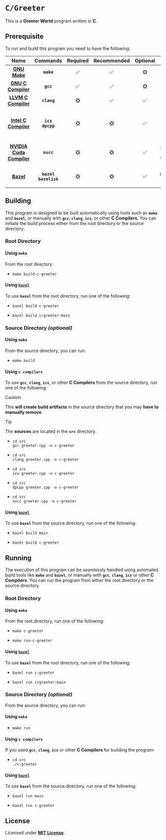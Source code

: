 # `C/Greeter`

This is a **Greeter World** program written in **C**.

## Prerequisite

To run and build this program you need to have the following:

| Name | Commands | Required | Recommended | Optional | Notes |
|:----:|:--------:|:--------:|:-----------:|:--------:|:-----:|
| [**GNU Make**](https://www.gnu.org/software/make/) | **`make`** | &#9989; | &#9989; | &#10062; | **`sudo apt install make`** |
| [**GNU C Compiler**](https://gcc.gnu.org) | **`gcc`** | &#9989; | &#9989; | &#10062; | **`sudo apt install gcc`** |
| [**LLVM C Compiler**](https://releases.llvm.org/download.html) | **`clang`** | &#10062; | &#9989; | &#9989; | **`sudo apt install clang`** |
| [**Intel C Compiler**](https://www.intel.com/content/www/us/en/developer/tools/oneapi/dpc-compiler.html) | **`icx`**<br>**`dpcpp`** | &#10062; | &#10062; | &#9989; | **`sudo apt install intel-basekit`**<br>**`sudo apt install intel-hpckit`** |
| [**NVIDIA Cuda Compiler**](https://developer.nvidia.com/cuda-downloads) | **`nvcc`** | &#10062; | &#10062; | &#9989; | **`sudo apt install nvidia-cuda-toolkit`**<br>**`sudo apt instal cuda`** |
| [**Bazel**](https://bazel.build/) | **`bazel`**<br>**`bazelisk`** | &#10062; | &#10062; | &#9989; | **`npm install -g @bazel/bazelisk`**<br>**`sudo apt install bazel`** |

## Building

This program is designed to be built automatically using tools such as **`make`** and **`bazel`**, or manually with **`gcc`**, **`clang`**, **`icx`**, or other **C Compilers**. You can initiate the build process either from the root directory or the source directory.

### Root Directory

#### Using `make`

From the root directory:

* ```
  make build-c-greeter
  ```

#### Using [`bazel`](https://bazel.build/install)

To use **`bazel`** from the root directory, run one of the following:

* ```
  bazel build c-greeter
  ```
* ```
  bazel build c/greeter:main
  ```

### Source Directory _(optional)_

#### Using `make`

From the source directory, you can run:

* ```
  make build
  ```

#### Using `c compilers`

To use **`gcc`**, **`clang`**, **`icx`**, or other **C Compilers** from the source directory, run one of the following:

> [!CAUTION]
> This **will create build artifacts** in the source directory that you may **have to manually remove**.

> [!TIP]
> The **sources** are located in the **`src`** directory.

* ```
  cd src
  gcc greeter.cpp -o c-greeter
  ```
* ```
  cd src
  clang greeter.cpp -o c-greeter
  ```
* ```
  cd src
  icx greeter.cpp -o c-greeter
  ```
* ```
  cd src
  dpcpp greeter.cpp -o c-greeter
  ```
* ```
  cd src
  nvcc greeter.cpp -o c-greeter
  ```


#### Using [`bazel`](https://bazel.build/install)

To use **`bazel`** from the source directory, run one of the following:

* ```
  bazel build main
  ```
* ```
  bazel build c-greeter
  ```

## Running

The execution of this program can be seamlessly handled using automated build tools like **`make`** and **`bazel`**, or manually with **`gcc`**, **`clang`**, **`icx`** or other **C Compilers**. You can run the program from either the root directory or the source directory.

### Root Directory

#### Using `make`

From the root directory, run one of the following:

* ```
  make c-greeter
  ```
* ```
  make run-c-greeter
  ```

#### Using [`bazel`](https://bazel.build/install)

To use **`bazel`** from the root directory, run one of the following:

* ```
  bazel run c-greeter
  ```
* ```
  bazel run c/greeter:main
  ```

### Source Directory _(optional)_

From the source directory, you can run:

#### Using `make`

* ```
  make run
  ```

#### Using `c compilers`

If you used **`gcc`**, **`clang`**, **`icx`** or other **C Compilers** for building the program:

* ```
  cd src
  ./c-greeter
  ```

#### Using [`bazel`](https://bazel.build/install)

To use **`bazel`** from the source directory, run one of the following:

* ```
  bazel run main
  ```
* ```
  bazel run c-greeter
  ```

## License

Licensed under [**MIT License**](LICENSE).
